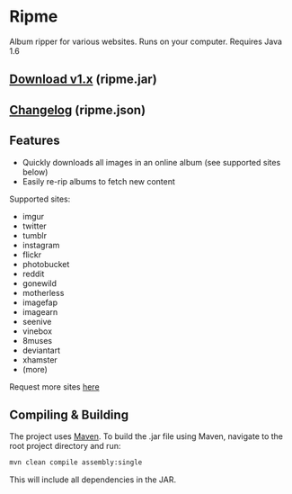 Ripme
=====

Album ripper for various websites. Runs on your computer. Requires Java 1.6

[Download v1.x](http://rarchives.com/ripme.jar) (ripme.jar)
--------------------------

[Changelog](http://rarchives.com/ripme.json) (ripme.json)
--------------

Features
---------------

* Quickly downloads all images in an online album (see supported sites below)
* Easily re-rip albums to fetch new content

Supported sites:
* imgur
* twitter
* tumblr
* instagram
* flickr
* photobucket
* reddit
* gonewild
* motherless
* imagefap
* imagearn
* seenive
* vinebox
* 8muses
* deviantart
* xhamster
* (more)

Request more sites [here](https://github.com/4pr0n/ripme/issues/8)

Compiling & Building
--------------------

The project uses [Maven](http://maven.apache.org/). To build the .jar file using Maven, navigate to the root project directory and run:

```bash
mvn clean compile assembly:single
```

This will include all dependencies in the JAR.
